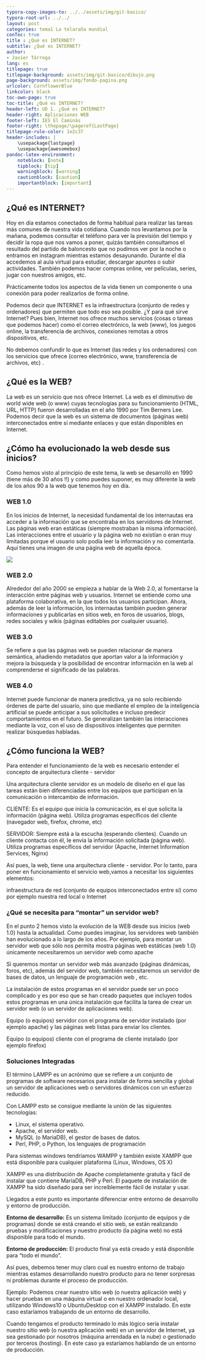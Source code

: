 ```yaml
---
typora-copy-images-to: ../../assets/img/git-basico/
typora-root-url: ../../
layout: post
categories: tema1 La telaraña mundial 
conToc: true
title : ¿Qué es INTERNET? 
subtitle: ¿Qué es INTERNET?
author:
- Javier Tárrega
lang: es
titlepage: true
titlepage-background: assets/img/git-basico/dibujo.png
page-background: assets/img/fondo-pagina.png
urlcolor: CornflowerBlue
linkcolor: black
toc-own-page: true
toc-title: ¿Qué es INTERNET?
header-left: UD 1. ¿Qué es INTERNET?
header-right: Aplicaciones WEB
footer-left: IES El Caminàs
footer-right: \thepage/\pageref{LastPage}
titlepage-rule-color: 1e2c37
header-includes: |
    \usepackage{lastpage} 
    \usepackage{awesomebox}
pandoc-latex-environment:
    noteblock: [note]
    tipblock: [tip]
    warningblock: [warning]
    cautionblock: [caution]
    importantblock: [important]
---
```


## ¿Qué es INTERNET?

Hoy en día estamos conectados de forma habitual para realizar las tareas más comunes de nuestra vida cotidiana. Cuando nos levantamos por la mañana, podemos consultar el teléfono para ver la previsión del tiempo y decidir la ropa que nos vamos a poner, quizás también consultamos el resultado del partido de baloncesto que no pudimos ver por la noche o entramos en instagram mientras estamos desayunando. Durante el día accedemos al aula virtual para estudiar, descargar apuntes o subir actividades. También podemos hacer compras online, ver películas, series, jugar con nuestros amigos, etc.

Prácticamente todos los aspectos de la vida tienen un componente o una conexión para poder realizarlos de forma online.

Podemos decir que INTERNET es la infraestructura (conjunto de redes y ordenadores) que permiten que todo eso sea posible. ¿Y para qué sirve Internet? Pues bien, Internet nos ofrece muchos servicios (cosas o tareas que podemos hacer) como el correo electrónico, la web (www), los juegos online, la transferencia de archivos, conexiones remotas a otros dispositivos, etc.

No debemos confundir lo que es Internet (las redes y los ordenadores) con los servicios que ofrece (correo electrónico, www, transferencia de archivos, etc)
.

## ¿Qué es la WEB?

La web es un servicio que nos ofrece Internet. La web es el diminutivo de world wide web (o www) cuyas tecnologías para su funcionamiento (HTML, URL, HTTP) fueron desarrolladas en el año 1990 por Tim Berners Lee. 
Podemos decir que la web es un sistema de documentos (páginas web) interconectados entre sí mediante enlaces y que están disponibles en Internet.


## ¿Cómo ha evolucionado la web desde sus inicios?
Como hemos visto al principio de este tema, la web se desarrolló en 1990 (tiene más de 30 años !!) y como puedes suponer,  es muy diferente  la web de los años 90 a la web que tenemos hoy en día.

### WEB 1.0
En los inicios de Internet, la necesidad fundamental de los internautas era acceder a la información que se encontraba en los servidores de Internet. Las páginas web eran estáticas (siempre mostraban la misma información). Las interacciones entre el usuario y la página web no existían o eran muy limitadas porque el usuario solo podía leer la información y no comentarla. Aquí tienes una imagen de una página web de aquella época.

![](./images/01_primera_web.jpg)

### WEB 2.0
Alrededor del año 2000 se empieza a hablar de la Web 2.0, al fomentarse la interacción entre páginas web y usuarios. Internet se entiende como una plataforma colaborativa, en la que todos los usuarios participan. Ahora, además de leer la información, los internautas también pueden generar informaciones y publicarlas en sitios web, en foros de usuarios, blogs, redes sociales y wikis (páginas editables por cualquier usuario).


### WEB 3.0
Se refiere a que las páginas web se pueden relacionar de manera semántica, añadiendo metadatos que aportan valor a la información y mejora la búsqueda y la posibilidad de encontrar información en la web al comprenderse el significado de las palabras.

### WEB 4.0
Internet puede funcionar de manera predictiva, ya no solo recibiendo órdenes de parte del usuario, sino que mediante el empleo de la inteligencia artificial se puede anticipar a sus solicitudes e incluso predecir comportamientos en el futuro. Se generalizan también las interacciones mediante la voz, con el uso de dispositivos inteligentes que permiten realizar búsquedas habladas.

## ¿Cómo funciona la WEB?
Para entender el funcionamiento de la web es necesario entender el concepto de arquitectura cliente - servidor

Una arquitectura cliente servidor es un modelo de diseño en el que las tareas están bien diferenciadas entre los equipos que participan en la comunicación o intercambio de información.

CLIENTE: Es el equipo que inicia la comunicación, es el que solicita la información (página web). Utiliza programas específicos del cliente (navegador web, firefox, chrome, etc)

SERVIDOR: Siempre está a la escucha (esperando clientes). Cuando un cliente contacta con él, le envía la información solicitada (página web). Utiliza programas específicos del servidor (Apache, Internet Information Services, Nginx)

Así pues, la web, tiene una arquitectura cliente - servidor. Por lo tanto, para poner en funcionamiento el servicio web,vamos a necesitar los siguientes elementos:

infraestructura de red (conjunto de equipos interconectados entre sí) como por ejemplo nuestra red local o Internet

### ¿Qué se necesita para “montar” un servidor web?
En el punto 2 hemos visto la evolución de la WEB desde sus inicios (web 1.0) hasta la actualidad. Como puedes imaginar, los servidores web también han evolucionado a lo largo de los años.
Por ejemplo, para montar un servidor web que sólo nos permita mostra páginas web estáticas (web 1.0) únicamente necesitaremos un servidor web como apache

Si queremos montar un servidor web más avanzado (páginas dinámicas, foros, etc), además del servidor web, también necesitaremos un servidor de bases de datos, un lenguaje de programación web , etc.

La instalación de estos programas en el servidor puede ser un poco complicado y es por eso que se han creado paquetes que incluyen todos estos programas en una única instalación que facilita la tarea de crear un servidor web (o un servidor de aplicaciones web).



Equipo (o equipos) servidor con el programa de servidor instalado (por ejemplo apache) y las páginas web listas para  enviar los clientes.

Equipo (o equipos) cliente con el programa de cliente instalado (por ejemplo firefox) 

### Soluciones Integradas
El término LAMPP es un acrónimo que se refiere a un conjunto de programas de software necesarios para instalar de forma sencilla y global un servidor de aplicaciones  web o servidores dinámicos con un esfuerzo reducido.

Con LAMPP esto se consigue mediante la unión de las siguientes tecnologías:
* Linux, el sistema operativo.
* Apache, el servidor web.
* MySQL (o MariaDB), el gestor de bases de datos.
* Perl, PHP, o Python, los lenguajes de programación

Para sistemas windows tendríamos WAMPP y también existe XAMPP que está disponible para cualquier plataforma (Linux, Windows, OS X)

XAMPP es una distribución de Apache completamente gratuita y fácil de instalar que contiene MariaDB, PHP y Perl. El paquete de instalación de XAMPP ha sido diseñado para ser increíblemente fácil de instalar y usar.

Llegados a este punto es importante diferenciar entre entorno de desarrollo y entorno de producción.

**Entorno de desarrollo:** Es un sistema limitado (conjunto de equipos y de programas) donde se está creando el sitio web, se están realizando pruebas y modificaciones y nuestro producto (la página web) no está disponible para todo el mundo.

**Entorno de producción:** El producto final ya está creado y está disponible para “todo el mundo”.

Así pues, debemos tener muy claro cual es nuestro entorno de trabajo mientras estamos desarrollando nuestro producto para no tener sorpresas ni problemas durante el proceso de producción.

Ejemplo:
Podemos crear nuestro sitio web (o nuestra aplicación web) y hacer pruebas en una máquina virtual o en nuestro ordenador local, utilizando Windows10 o UbuntuDesktop con el XAMPP instalado. En este caso estaríamos trabajando de un entorno de desarrollo.

Cuando tengamos el producto terminado lo más lógico sería instalar nuestro sitio web (o nuestra aplicación web) en un servidor de Internet, ya sea gestionado por nosotros (máquina arrendada en la nube) o gestionado por terceros (hosting). En este caso ya estaríamos hablando de un entorno de producción.



